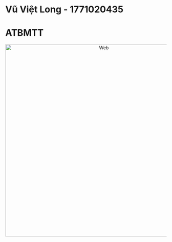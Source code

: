 # Vũ Việt Long - 1771020435
# ATBMTT 

<div align="center">
    <p align="center">
        <img src="Ảnh" alt="Web" width="600"/>
    </p>
</div>
